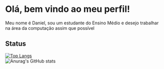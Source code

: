 # Olá, bem vindo ao meu perfil!
Meu nome é Daniel, sou um estudante do Ensino Médio e desejo trabalhar na área da computação assim que       possível

## Status
[![Top Langs](https://github-readme-stats.vercel.app/api/top-langs/?username=dan0154&theme=transparent)](https://github.com/dan0154/github-readme-stats)<br>
![Anurag's GitHub stats](https://github-readme-stats.vercel.app/api?username=dan0154&show_icons=true&theme=transparent)